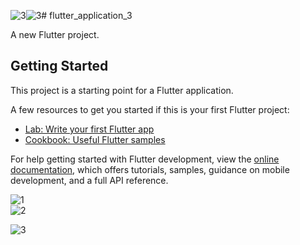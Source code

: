 ![3](https://github.com/Chamodya23/counter_app/assets/87930614/4dfea0a7-c880-4783-b5e1-7eed86cd6499)![3](https://github.com/Chamodya23/counter_app/assets/87930614/b8dcb17c-86b6-4ad2-a736-ebe542d9923f)# flutter_application_3

A new Flutter project.

## Getting Started

This project is a starting point for a Flutter application.

A few resources to get you started if this is your first Flutter project:

- [Lab: Write your first Flutter app](https://docs.flutter.dev/get-started/codelab)
- [Cookbook: Useful Flutter samples](https://docs.flutter.dev/cookbook)

For help getting started with Flutter development, view the
[online documentation](https://docs.flutter.dev/), which offers tutorials,
samples, guidance on mobile development, and a full API reference.
<br>


![1](https://github.com/Chamodya23/counter_app/assets/87930614/8e60ddfe-9361-47d6-80ab-65f117d7190d)
<br>
![2](https://github.com/Chamodya23/counter_app/assets/87930614/db63c459-e420-4a4b-8135-e8df478d1787)
<br>

![3](https://github.com/Chamodya23/counter_app/assets/87930614/94d38495-02d6-46d6-9a92-4f39687e7f7e)
